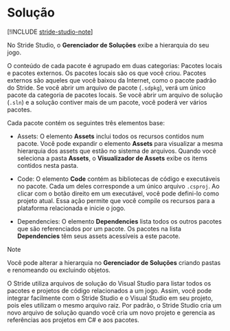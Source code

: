 # Solução

[!INCLUDE [stride-studio-note](../../includes/under-construction-note.md)]

No Stride Studio, o **Gerenciador de Soluções** exibe a hierarquia do seu jogo.

O conteúdo de cada pacote é agrupado em duas categorias: Pacotes locais e pacotes externos. Os pacotes locais são os que você criou. Pacotes externos são aqueles que você baixou da Internet, como o pacote padrão do Stride. Se você abrir um arquivo de pacote (```.sdpkg```), verá um único pacote da categoria de pacotes locais. Se você abrir um arquivo de solução (```.sln```) e a solução contiver mais de um pacote, você poderá ver vários pacotes.

Cada pacote contém os seguintes três elementos base:

* Assets: O elemento **Assets** inclui todos os recursos contidos num pacote. Você pode expandir o elemento **Assets** para visualizar a mesma hierarquia dos assets que estão no sistema de arquivos. Quando você seleciona a pasta **Assets**, o **Visualizador de Assets** exibe os items contidos nesta pasta.

* Code: O elemento **Code** contém as bibliotecas de código e executáveis no pacote. Cada um deles corresponde a um único arquivo ```.csproj```. Ao clicar com o botão direito em um executável, você pode defini-lo como projeto atual. Essa ação permite que você compile os recursos para a plataforma relacionada e inicie o jogo.

* Dependencies: O elemento **Dependencies** lista todos os outros pacotes que são referenciados por um pacote. Os pacotes na lista **Dependencies** têm seus assets acessíveis a este pacote.

> [!Note]
> Você pode alterar a hierarquia no **Gerenciador de Soluções** criando pastas e renomeando ou excluindo objetos.

O Stride utiliza arquivos de solução do Visual Studio para listar todos os pacotes e projetos de código relacionados a um jogo. Assim, você pode integrar facilmente com o Stride Studio e o Visual Studio em seu projeto, pois eles utilizam o mesmo arquivo raiz. Por padrão, o Stride Studio cria um novo arquivo de solução quando você cria um novo projeto e gerencia as referências aos projetos em C# e aos pacotes.